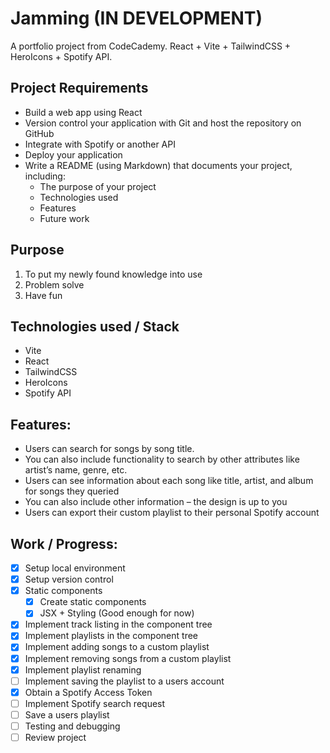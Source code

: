# Jamming (IN DEVELOPMENT)
A portfolio project from CodeCademy. React + Vite + TailwindCSS + HeroIcons + Spotify API.

## Project Requirements

- Build a web app using React
- Version control your application with Git and host the repository on GitHub
- Integrate with Spotify or another API
- Deploy your application
- Write a README (using Markdown) that documents your project, including:
  - The purpose of your project
  - Technologies used
  - Features
  - Future work
  
## Purpose
1. To put my newly found knowledge into use
2. Problem solve
3. Have fun

## Technologies used / Stack
- Vite
- React
- TailwindCSS
- HeroIcons
- Spotify API

## Features:
- Users can search for songs by song title.
- You can also include functionality to search by other attributes like artist’s name, genre, etc.
- Users can see information about each song like title, artist, and album for songs they queried
- You can also include other information – the design is up to you
- Users can export their custom playlist to their personal Spotify account

## Work / Progress:
- [x] Setup local environment
- [x] Setup version control
- [x] Static components
  - [x] Create static components
  - [x] JSX + Styling (Good enough for now)
- [x] Implement track listing in the component tree
- [x] Implement playlists in the component tree
- [x] Implement adding songs to a custom playlist
- [x] Implement removing songs from a custom playlist
- [x] Implement playlist renaming
- [ ] Implement saving the playlist to a users account
- [x] Obtain a Spotify Access Token
- [ ] Implement Spotify search request
- [ ] Save a users playlist
- [ ] Testing and debugging
- [ ] Review project
